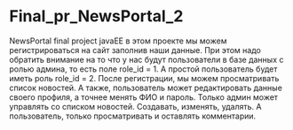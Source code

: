 # Final_pr_NewsPortal_2
NewsPortal final project javaEE
в этом проекте мы можем регистрироваться на сайт заполнив наши данные. При этом надо обратить внимание 
на то что у нас будут пользователи в базе данных с ролью админа, то есть поле role_id = 1. 
А простой пользователь будет иметь роль role_id = 2. 
После регистрации, мы можем просматривать список новостей. А также, пользователь может редактировать данные своего профиля, а точнее менять ФИО и пароль.
Только админ может управлять со списком новостей. Создавать, изменять, удалять. А пользователь, только просматривать и оставлять комментарии.
